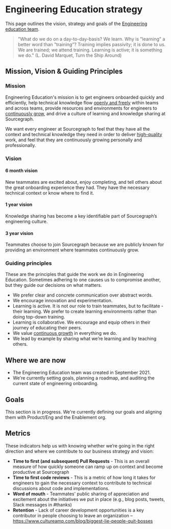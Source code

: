 # Engineering Education strategy

This page outlines the vision, strategy and goals of the [Engineering education team](../../../../product-engineering/engineering/enablement/engineering-education/index.md).

> "What do we do on a day-to-day-basis? We learn. Why is "learning" a better word than "training"? Training implies passivity; it is done to us. We are trained; we attend training. Learning is active; it is something we do." (L. David Marquet, Turn the Ship Around)

## Mission, Vision & Guiding Principles

### Mission

Engineering Education's mission is to get engineers onboarded quickly and efficiently, help technical knowledge flow [openly and freely](../../../../company-info-and-process/values/index.md#open-and-transparent) within teams and across teams, provide resources and environments for engineers to [continuously grow](../../../../company-info-and-process/values/index.md#continuously-grow), and drive a culture of learning and knowledge sharing at Sourcegraph.

We want every engineer at Sourcegraph to feel that they have all the context and technical knowledge they need in order to deliver [high-quality](../../../../company-info-and-process/values/index.md#high-quality) work, and feel that they are continuously growing personally and professionally.

### Vision

#### 6 month vision

New teammates are excited about, enjoy completing, and tell others about the great onboarding experience they had. They have the necessary technical context or know where to find it.

#### 1 year vision

Knowledge sharing has become a key identifiable part of Sourcegraph’s engineering culture.

#### 3 year vision

Teammates choose to join Sourcegraph because we are publicly known for providing an environment where teammates continuously grow.

### Guiding principles

These are the principles that guide the work we do in Engineering Education. Sometimes adhering to one causes us to compromise another, but they guide our decisions on what matters.

- We prefer clear and concrete communication over abstract words.
- We encourage innovation and experimentation.
- Learning is active. It is not our role to train teammates, but to facilitate - their learning. We prefer to create learning environments rather than doing top-down training.
- Learning is collaborative. We encourage and equip others in their journey of educating their peers.
- We value [continuous growth](../../../../company/values.md#continuously-grow) in everything we do.
- We lead by example by sharing what we’re learning and by teaching others.

## Where we are now

- The Engineering Education team was created in September 2021.
- We're currently setting goals, planning a roadmap, and auditing the current state of engineering onboarding.

## Goals

This section is in progress. We're currently defining our goals and aligning them with Product/Eng and the Enablement org.

## Metrics

These indicators help us with knowing whether we’re going in the right direction and where we contribute to our business strategy and vision:

- **Time to first (and subsequent) Pull Requests** - This is an overall measure of how quickly someone can ramp up on context and become productive at Sourcegraph
- **Time to first code reviews** - This is a metric of how long it takes for engineers to gain the necessary context to contribute to technical discussions about code and implementations.
- **Word of mouth** - Teammates' public sharing of appreciation and excitement about the initiatives we put in place (e.g., blog posts, tweets, Slack messages in #thanks)
- **Retention** - Lack of career development opportunities is a key contributor in people choosing to leave an organization – https://www.cultureamp.com/blog/biggest-lie-people-quit-bosses
